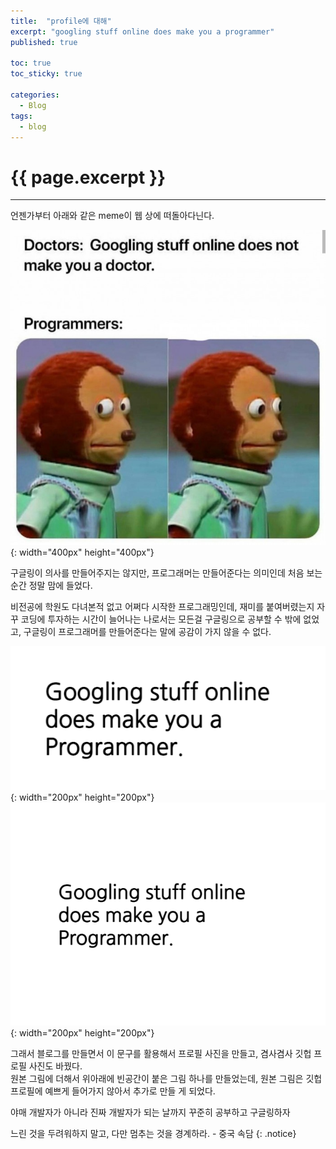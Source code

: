 ```yaml
---
title:  "profile에 대해"
excerpt: "googling stuff online does make you a programmer"
published: true

toc: true
toc_sticky: true

categories:
  - Blog
tags:
  - blog
---
```

# {{ page.excerpt }}
---
언젠가부터 아래와 같은 meme이 웹 상에 떠돌아다닌다.  

![googling_stuff_online_does_not_make_you_a_doctor](/assets/images/posts/googling_stuff_online_does_not_make_you_a_doctor.jpg){: width="400px" height="400px"}  

구글링이 의사를 만들어주지는 않지만, 프로그래머는 만들어준다는 의미인데 처음 보는 순간 정말 맘에 들었다.  

비전공에 학원도 다녀본적 없고 어쩌다 시작한 프로그래밍인데, 재미를 붙여버렸는지 자꾸 코딩에 투자하는 시간이 늘어나는 나로서는 모든걸 구글링으로 공부할 수 밖에 없었고, 구글링이 프로그래머를 만들어준다는 말에 공감이 가지 않을 수 없다.

![googling_does_make_you_a_programmer](/assets/images/googling_does_make_you_a_programmer.png){: width="200px" height="200px"}
![googling_does_make_you_a_programmer_space](/assets/images/googling_does_make_you_a_programmer_space.png){: width="200px" height="200px"}

그래서 블로그를 만들면서 이 문구를 활용해서 프로필 사진을 만들고, 겸사겸사 깃헙 프로필 사진도 바꿨다.  
원본 그림에 더해서 위아래에 빈공간이 붙은 그림 하나를 만들었는데, 원본 그림은 깃헙 프로필에 예쁘게 들어가지 않아서 추가로 만들 게 되었다.  

야매 개발자가 아니라 진짜 개발자가 되는 날까지 꾸준히 공부하고 구글링하자

느린 것을 두려워하지 말고, 다만 멈추는 것을 경계하라. - 중국 속담
{: .notice}